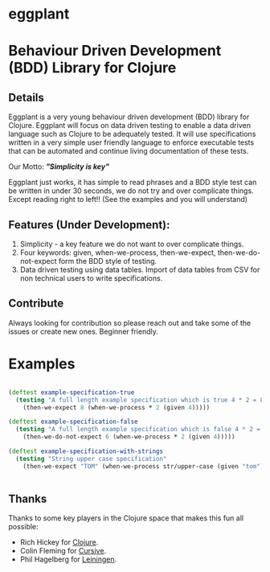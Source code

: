# eggplant 
# Behaviour Driven Development (BDD) Library for Clojure

## Details

Eggplant is a very young behaviour driven development (BDD) library for Clojure. Eggplant will focus on data driven testing to enable a data driven language such as Clojure to be adequately tested. It will use specifications written in a very simple user friendly language to enforce executable tests that can be automated and continue living documentation of these tests. 

Our Motto: **_"Simplicity is key"_**

Eggplant just works, it has simple to read phrases and a BDD style test can be written in under 30 seconds, we do not try and over complicate things. Except reading right to left!! (See the examples and you will understand) 


## Features (Under Development): 
1. Simplicity - a key feature we do not want to over complicate things.
2. Four keywords: given, when-we-process, then-we-expect, then-we-do-not-expect form the BDD style of testing. 
3. Data driven testing using data tables. Import of data tables from CSV for non technical users to write specifications. 

## Contribute

Always looking for contribution so please reach out and take some of the issues or create new ones. Beginner friendly.
  
# Examples

``` clojure

(deftest example-specification-true
  (testing "A full length example specification which is true 4 * 2 = 8"
    (then-we-expect 8 (when-we-process * 2 (given 4)))))

(deftest example-specification-false
  (testing "A full length example specification which is false 4 * 2 = 6 ! False"
    (then-we-do-not-expect 6 (when-we-process * 2 (given 4)))))

(deftest example-specification-with-strings
  (testing "String upper case specification"
    (then-we-expect "TOM" (when-we-process str/upper-case (given "tom")))))
    
```

## Thanks

Thanks to some key players in the Clojure space that makes this fun all possible: 
 
- Rich Hickey for [Clojure](http://clojure.org).
- Colin Fleming for [Cursive](https://cursiveclojure.com).
- Phil Hagelberg for [Leiningen](http://leiningen.org).


